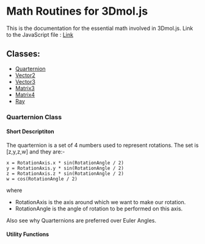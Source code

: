# Math Routines for 3Dmol.js

This is the documentation for the essential math involved in 3Dmol.js. 
Link to the JavaScript file : [Link](https://github.com/3dmol/3Dmol.js/blob/master/3Dmol/WebGL/math.js)
## Classes:
    
 - [Quarternion](#Quarternion-Class)
 - [Vector2](#Vector2-Class)
 - [Vector3](#Vector3-Class)
 - [Matrix3](#Matrix3-Class)
 - [Matrix4](#Matrix4-Class)
 - [Ray](#Ray-Class)
 

### Quarternion Class

#### Short Descriptiton
The quarternion is a set of 4 numbers used to represent rotations. The set is [z,y,z,w] and they are:-
```
x = RotationAxis.x * sin(RotationAngle / 2)
y = RotationAxis.y * sin(RotationAngle / 2)
z = RotationAxis.z * sin(RotationAngle / 2)
w = cos(RotationAngle / 2)
```
where 
- RotationAxis is the axis around which we want to make our rotation. 
- RotationAngle is the angle of rotation to be performed on this axis.

Also see why Quarternions are preferred over Euler Angles.

#### Utility Functions



